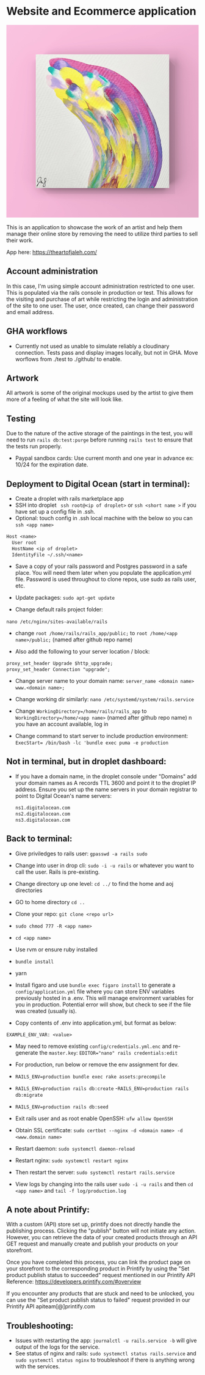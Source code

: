 # Website and Ecommerce application

![Beautiful Art Piece by Artist](https://github.com/AngelLozan/aoj/blob/master/app/assets/images/photo1.jpeg?raw=true)

This is an application to showcase the work of an artist and help them manage their online store by removing the need to utilize third parties to sell their work.

App here: https://theartofjaleh.com/

## Account administration

In this case, I'm using simple account administration restricted to one user. This is populated via the rails console in production or test. This allows for the visiting and purchase of art while restricting the login and administration of the site to one user. The user, once created, can change their password and email address.

## GHA workflows
- Currently not used as unable to simulate reliably a cloudinary connection. Tests pass and display images locally, but not in GHA. Move worflows from ./test to ./github/ to enable.

## Artwork
All artwork is some of the original mockups used by the artist to give them more of a feeling of what the site will look like.

## Testing
Due to the nature of the active storage of the paintings in the test, you will need to run `rails db:test:purge` before running `rails test` to ensure that the tests run properly.

- Paypal sandbox cards: Use current month and one year in advance ex: 10/24 for the expiration date.

## Deployment to Digital Ocean (start in terminal):
- Create a droplet with rails marketplace app
- SSH into droplet ` ssh root@<ip of droplet>` or `ssh <short name >` if you have set up a config file in .ssh.
- Optional: touch config in .ssh local machine with the below so you can `ssh <app name>`
```
Host <name>
  User root
  HostName <ip of droplet>
  IdentityFile ~/.ssh/<name>
```
- Save a copy of your rails password and Postgres password in a safe place. You will need them later when you populate the application.yml file. Password is used throughout to clone repos, use sudo as rails user, etc.

- Update packages: `sudo apt-get update`
- Change default rails project folder:

`nano /etc/nginx/sites-available/rails`

- change `root /home/rails/rails_app/public;` to `root /home/<app name>/public;` (named after github repo name)

- Also add the following to your server location / block:

```
proxy_set_header Upgrade $http_upgrade;
proxy_set_header Connection "upgrade";
```
- Change server name to your domain name: `server_name <domain name> www.<domain name>;`

- Change working dir similarly:
`nano /etc/systemd/system/rails.service`

- Change `WorkingDirectory=/home/rails/rails_app` to `WorkingDirectory=/home/<app name>` (named after github repo name)
n you have an account available, log in
- Change command to start server to include production environment: `ExecStart= /bin/bash -lc 'bundle exec puma -e production`

## Not in terminal, but in droplet dashboard:
- If you have a domain name, in the droplet console under "Domains" add your domain names as A records TTL 3600 and point it to the droplet IP address. Ensure you set up the name servers in your domain registrar to point to Digital Ocean's name servers:

  ```
  ns1.digitalocean.com
  ns2.digitalocean.com
  ns3.digitalocean.com
  ```
## Back to terminal:

- Give priviledges to rails user: `gpasswd -a rails sudo`
- Change into user in drop cli: `sudo -i -u rails` or whatever you want to call the user. Rails is pre-existing.
- Change directory up one level: `cd ../` to find the home and aoj directories



- GO to home directory `cd ..`
- Clone your repo: `git clone <repo url>`
- `sudo chmod 777 -R <app name>`
- `cd <app name>`
- Use rvm or ensure ruby installed
- `bundle install`
- yarn
- Install figaro and use `bundle exec figaro install` to generate a `config/application.yml` file where you can store ENV variables previously hosted in a .env. This will manage environment variables for you in production. Potential error will show, but check to see if the file was created (usually is).
- Copy contents of .env into application.yml, but format as below:
```
EXAMPLE_ENV_VAR: <value>
```
- May need to remove existing `config/credentials.yml.enc` and re-generate the `master.key`: `EDITOR="nano" rails credentials:edit`
- For production, run below or remove the env assignment for dev.
- `RAILS_ENV=production bundle exec rake assets:precompile`
- `RAILS_ENV=production rails db:create`
-`RAILS_ENV=production rails db:migrate`
- `RAILS_ENV=production rails db:seed`

- Exit rails user and as root enable OpenSSH: `ufw allow OpenSSH`
- Obtain SSL certificate: `sudo certbot --nginx -d <domain name> -d <www.domain name>`
- Restart daemon: `sudo systemctl daemon-reload`
- Restart nginx: `sudo systemctl restart nginx`
- Then restart the server: `sudo systemctl restart rails.service`
- View logs by changing into the rails user `sudo -i -u rails` and then `cd <app name>` and `tail -f log/production.log`


## A note about Printify:
With a custom (API) store set up, printify does not directly handle the publishing process. Clicking the "publish" button will not initiate any action. However, you can retrieve the data of your created products through an API GET request and manually create and publish your products on your storefront.

Once you have completed this process, you can link the product page on your storefront to the corresponding product in Printify by using the "Set product publish status to succeeded" request mentioned in our Printify API Reference: https://developers.printify.com/#overview

If you encounter any products that are stuck and need to be unlocked, you can use the "Set product publish status to failed" request provided in our Printify API
apiteam[@]printify.com


## Troubleshooting:
- Issues with restarting the app: `journalctl -u rails.service -b` will give output of the logs for the service.
- See status of nginx and rails: `sudo systemctl status rails.service` and `sudo systemctl status nginx` to troubleshoot if there is anything wrong with the services.

